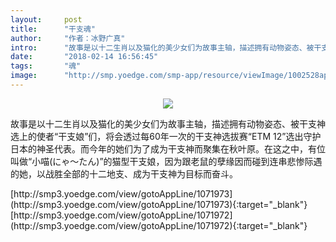 ```yaml
---
layout:     post
title:      "干支魂"
author:     "作者：冰野广真"
intro:      "故事是以十二生肖以及猫化的美少女们为故事主轴，描述拥有动物姿态、被干支神选上的使者“干支娘”们，将会透过每60年一次的干支神选拔赛“ETM 12”选出守护日本的神圣代表。而今年的她们为了成为干支神而聚集在秋叶原。在这之中，有位叫做“小喵(にゃ～たん)”的猫型干支娘，因为跟老鼠的孽缘因而碰到连串悲惨际遇的她，以战胜全部的十二地支、成为干支神为目标而奋斗。"
date:       "2018-02-14 16:56:45"
tags:       "魂"
image:      "http://smp.yoedge.com/smp-app/resource/viewImage/1002528appline.png"
---
```

<div style="text-align: center">
<p><img src="http://smp.yoedge.com/smp-app/resource/viewImage/1002528appline.png"/></p>
</div>
<p class="post-meta">
<span>故事是以十二生肖以及猫化的美少女们为故事主轴，描述拥有动物姿态、被干支神选上的使者“干支娘”们，将会透过每60年一次的干支神选拔赛“ETM 12”选出守护日本的神圣代表。而今年的她们为了成为干支神而聚集在秋叶原。在这之中，有位叫做“小喵(にゃ～たん)”的猫型干支娘，因为跟老鼠的孽缘因而碰到连串悲惨际遇的她，以战胜全部的十二地支、成为干支神为目标而奋斗。</span>
</p>
[http://smp3.yoedge.com/view/gotoAppLine/1071973](http://smp3.yoedge.com/view/gotoAppLine/1071973){:target="_blank"}
[http://smp3.yoedge.com/view/gotoAppLine/1071972](http://smp3.yoedge.com/view/gotoAppLine/1071972){:target="_blank"}


